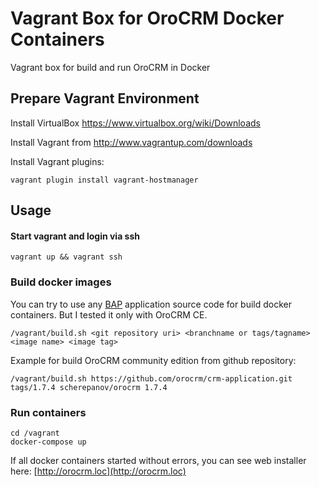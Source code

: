# Vagrant Box for OroCRM Docker Containers

Vagrant box for build and run OroCRM in Docker

## Prepare Vagrant Environment

Install VirtualBox https://www.virtualbox.org/wiki/Downloads

Install Vagrant from http://www.vagrantup.com/downloads

Install Vagrant plugins:

    vagrant plugin install vagrant-hostmanager

## Usage

#### Start vagrant and login via ssh

    vagrant up && vagrant ssh

### Build docker images

You can try to use any [BAP](https://github.com/orocrm/platform) application source code for build docker containers. But I tested it only with OroCRM CE.

    /vagrant/build.sh <git repository uri> <branchname or tags/tagname> <image name> <image tag>

Example for build OroCRM community edition from github repository:

    /vagrant/build.sh https://github.com/orocrm/crm-application.git tags/1.7.4 scherepanov/orocrm 1.7.4

### Run containers

    cd /vagrant
    docker-compose up

If all docker containers started without errors, you can see web installer here: [http://orocrm.loc](http://orocrm.loc)
